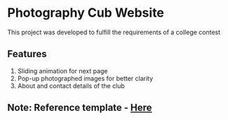 
# Photography Cub Website
This project was developed to fulfill the requirements of a college contest

## Features

 1. Sliding animation for next page
 2. Pop-up photographed images for better clarity
 3. About and contact details of the club


## Note: Reference template - [Here](https://designmodo.com/slides/)
